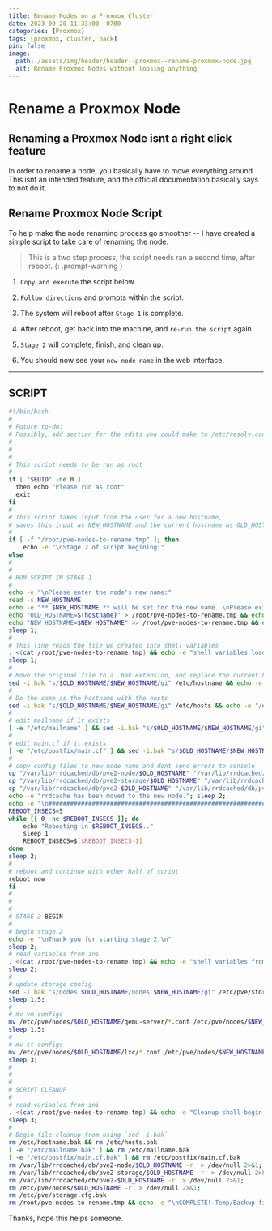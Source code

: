 ```yaml
---
title: Rename Nodes on a Proxmox Cluster
date: 2023-09-20 11:33:00 -0700
categories: [Proxmox]
tags: [proxmox, cluster, hack]
pin: false
image:
  path: /assets/img/header/header--proxmox--rename-proxmox-node.jpg
  alt: Rename Proxmox Nodes without loosing anything
---
```


# Rename a Proxmox Node

## Renaming a Proxmox Node isnt a right click feature

In order to rename a node, you basically have to move everything around. This isnt an intended feature, and the official documentation basically says to not do it.


## Rename Proxmox Node Script

To help make the node renaming process go smoother -- I have created a simple script to take care of renaming the node. 

> This is a two step process, the script needs ran a second time, after reboot.
{: .prompt-warning }

1. `Copy and execute` the script below.

2. `Follow directions` and prompts within the script.

3. The system will reboot after `Stage 1` is complete.

4. After reboot, get back into the machine, and `re-run the script` again.

5. `Stage 2` will complete, finish, and clean up.

6. You should now see your `new node name` in the web interface.


* * * 

## SCRIPT

```bash
#!/bin/bash
#
# Future to-do:
# Possibly, add section for the edits you could make to /etc/resolv.conf
#
#
#
# This script needs to be run as root
#
if [ "$EUID" -ne 0 ]
  then echo "Please run as root"
  exit
fi
#
# This script takes input from the user for a new hostname, 
# saves this input as NEW_HOSTNAME and the current hostname as OLD_HOSTNAME to a file (for persistance through reboot).
#
if [ -f "/root/pve-nodes-to-rename.tmp" ]; then
    echo -e "\nStage 2 of script begining:"
else
#
#
# RUN SCRIPT IN STAGE 1
#
echo -e "\nPlease enter the node's new name:"
read -s NEW_HOSTNAME
echo -e "** $NEW_HOSTNAME ** will be set for the new name. \nPlease exit now if there was a typo. " && sleep 5; echo -e "Ok, no typo. Resuming..."; sleep 2;
echo "OLD_HOSTNAME=$(hostname)" > /root/pve-nodes-to-rename.tmp && echo -e "\ntemp file created."
echo "NEW_HOSTNAME=$NEW_HOSTNAME" >> /root/pve-nodes-to-rename.tmp && echo -e "hostnames entered into temp file."
sleep 1;
#
# This line reads the file we created into shell variables
. <(cat /root/pve-nodes-to-rename.tmp) && echo -e "shell variables loaded into memory."
sleep 1;
#
# Move the original file to a .bak extension, and replace the current hostname with the entered new node name.
sed -i.bak "s/$OLD_HOSTNAME/$NEW_HOSTNAME/gi" /etc/hostname && echo -e "/etc/hostname file sucessfully edited."
#
# Do the same as the hostname with the hosts
sed -i.bak "s/$OLD_HOSTNAME/$NEW_HOSTNAME/gi" /etc/hosts && echo -e "/etc/hosts file sucessfully edited."
#
# edit mailname if it exists
[ -e "/etc/mailname" ] && sed -i.bak "s/$OLD_HOSTNAME/$NEW_HOSTNAME/gi" /etc/mailname
#
# edit main.cf if it exists
[ -e "/etc/postfix/main.cf" ] && sed -i.bak "s/$OLD_HOSTNAME/$NEW_HOSTNAME/gi" /etc/postfix/main.cf
#
# copy config files to new node name and dont send errors to console
cp "/var/lib/rrdcached/db/pve2-node/$OLD_HOSTNAME" "/var/lib/rrdcached/db/pve2-node/$NEW_HOSTNAME" -r  > /dev/null 2>&1;
cp "/var/lib/rrdcached/db/pve2-storage/$OLD_HOSTNAME" "/var/lib/rrdcached/db/pve2-storage/$NEW_HOSTNAME" -r  > /dev/null 2>&1;
cp "/var/lib/rrdcached/db/pve2-$OLD_HOSTNAME" "/var/lib/rrdcached/db/pve2-$NEW_HOSTNAME" -r  > /dev/null 2>&1;
echo -e "rrdcache has been moved to the new node."; sleep 2;
echo -e "\n#################################################################\n                    A reboot will occur,\n      please run this script again after reboot completes.\n#################################################################\n"
REBOOT_INSECS=5
while [[ 0 -ne $REBOOT_INSECS ]]; do
    echo "Rebooting in $REBOOT_INSECS.."
    sleep 1
    REBOOT_INSECS=$[$REBOOT_INSECS-1]
done
sleep 2;
#
# reboot and continue with other half of script
reboot now
fi
#
#
#
# STAGE 2 BEGIN
#
# begin stage 2
echo -e "\nThank you for starting stage 2.\n"
sleep 2;
# read variables from ini
. <(cat /root/pve-nodes-to-rename.tmp) && echo -e "shell variables from before reboot loaded back into memory."
sleep 2;
#
# update storage config
sed -i.bak "s/nodes $OLD_HOSTNAME/nodes $NEW_HOSTNAME/gi" /etc/pve/storage.cfg && echo -e "updated storage config"
sleep 1.5;
#
# mv vm configs
mv /etc/pve/nodes/$OLD_HOSTNAME/qemu-server/*.conf /etc/pve/nodes/$NEW_HOSTNAME/qemu-server/ && echo -e "moved VM configs"
sleep 1.5;
#
# mv ct configs
mv /etc/pve/nodes/$OLD_HOSTNAME/lxc/*.conf /etc/pve/nodes/$NEW_HOSTNAME/lxc/ && echo -e "LXC configs have been moved as well.\n"
sleep 3;
#
#
#
# SCRIPT CLEANUP
#
# read variables from ini
. <(cat /root/pve-nodes-to-rename.tmp) && echo -e "Cleanup shall begin, removing ' $OLD_HOSTNAME '."
sleep 3;
#
# Begin file cleanup from using `sed -i.bak`
rm /etc/hostname.bak && rm /etc/hosts.bak
[ -e "/etc/mailname.bak" ] && rm /etc/mailname.bak
[ -e "/etc/postfix/main.cf.bak" ] && rm /etc/postfix/main.cf.bak
rm /var/lib/rrdcached/db/pve2-node/$OLD_HOSTNAME -r  > /dev/null 2>&1;
rm /var/lib/rrdcached/db/pve2-storage/$OLD_HOSTNAME -r  > /dev/null 2>&1;
rm /var/lib/rrdcached/db/pve2-$OLD_HOSTNAME -r  > /dev/null 2>&1;
rm /etc/pve/nodes/$OLD_HOSTNAME -r  > /dev/null 2>&1;
rm /etc/pve/storage.cfg.bak
rm /root/pve-nodes-to-rename.tmp && echo -e "\nCOMPLETE! Temp/Backup files have been removed.\n########################################################\nCheck out new node ' $NEW_HOSTNAME ' on the PVE web interface.\n########################################################\n"
```

Thanks, hope this helps someone.
